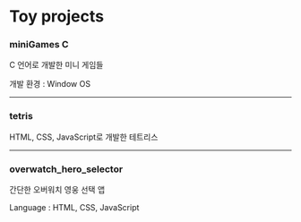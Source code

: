 # Toy projects

### miniGames C

C 언어로 개발한 미니 게임들

개발 환경 : Window OS
***
### tetris

HTML, CSS, JavaScript로 개발한 테트리스

***
### overwatch_hero_selector

간단한 오버워치 영웅 선택 앱

Language : HTML, CSS, JavaScript


